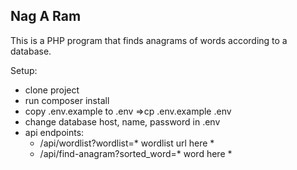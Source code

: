 ## Nag A Ram

This is a PHP program that finds anagrams of words according to a database.

Setup:
* clone project
* run composer install
* copy .env.example to .env =>cp .env.example .env
* change database host, name, password in .env
* api endpoints:
  * /api/wordlist?wordlist=* wordlist url here *
  * /api/find-anagram?sorted_word=* word here *
